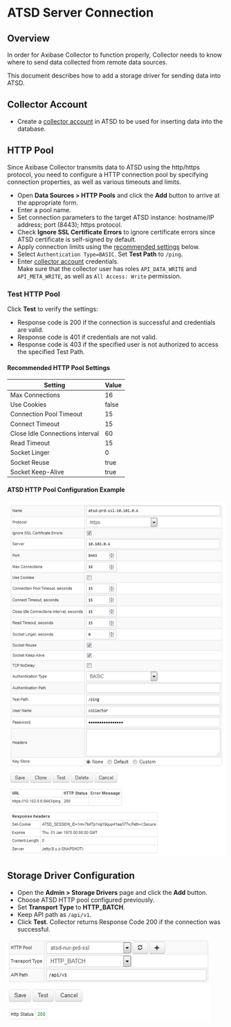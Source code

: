 # ATSD Server Connection

## Overview

In order for Axibase Collector to function properly, Collector needs to know where to send data collected from remote data sources.

This document describes how to add a storage driver for sending data into ATSD.

## Collector Account

* Create a [collector account](https://github.com/axibase/atsd/blob/master/administration/collector-account.md) in ATSD to be used for inserting data into the database.

## HTTP Pool

Since Axibase Collector transmits data to ATSD using the http/https protocol, you need to configure a HTTP connection pool by specifying connection properties, as well as various timeouts and limits.

* Open **Data Sources > HTTP Pools** and click the **Add** button to arrive at the appropriate form.
* Enter a pool name.
* Set connection parameters to the target ATSD instance: hostname/IP address; port (8443); https protocol.
* Check **Ignore SSL Certificate Errors** to ignore certificate errors since ATSD certificate is self-signed by default.
* Apply connection limits using the [recommended settings](#recommended-pool-settings) below.
* Select `Authentication Type=BASIC`. Set **Test Path** to `/ping`.
* Enter [collector account](https://github.com/axibase/atsd/blob/master/administration/collector-account.md) credentials. <br>Make sure that the collector user has roles `API_DATA_WRITE` and `API_META_WRITE`, as well as `All Access: Write` permission.

### Test HTTP Pool

Click **Test** to verify the settings:

* Response code is 200 if the connection is successful and credentials are valid.
* Response code is 401 if credentials are not valid.
* Response code is 403 if the specified user is not authorized to access the specified Test Path.

#### Recommended HTTP Pool Settings

**Setting** | **Value**
----- | -----
Max Connections | 16
Use Cookies | false
Connection Pool Timeout | 15
Connect Timeout | 15
Close Idle Connections interval | 60
Read Timeout | 15
Socket Linger | 0
Socket Reuse | true
Socket Keep-Alive | true

#### ATSD HTTP Pool Configuration Example

![ATSD HTTP Pool](images/atsd_pool.png)

## Storage Driver Configuration

* Open the **Admin > Storage Drivers** page and click the **Add** button.
* Choose ATSD HTTP pool configured previously.
* Set **Transport Type** to **HTTP_BATCH**.
* Keep API path as `/api/v1`.
* Click **Test**. Collector returns Response Code 200 if the connection was successful.

![ATSD Server Test](images/atsd_server.png)